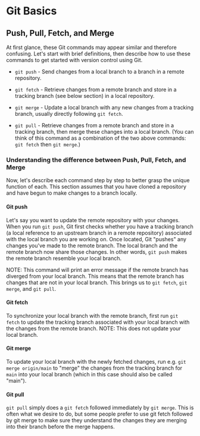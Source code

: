 # Git Basics

## Push, Pull, Fetch, and Merge

At first glance, these Git commands may appear similar and therefore confusing. Let's start with brief definitions, then describe how to use these commands to get started with version control using Git.

- `git push` - Send changes from a local branch to a branch in a remote repository.

- `git fetch` - Retrieve changes from a remote branch and store in a tracking branch (see below section) in a local repository.

- `git merge` - Update a local branch with any new changes from a tracking branch, usually directly following `git fetch`.

- `git pull` - Retrieve changes from a remote branch and store in a tracking branch, then merge these changes into a local branch. (You can think of this command as a combination of the two above commands: `git fetch` then `git merge`.)

### Understanding the difference between Push, Pull, Fetch, and Merge

Now, let's describe each command step by step to better grasp the unique function of each. This section assumes that you have cloned a repository and have begun to make changes to a branch locally.

#### Git push

Let's say you want to update the remote repository with your changes. When you run `git push`, Git first checks whether you have a tracking branch (a local reference to an upstream branch in a remote repository) associated with the local branch you are working on. Once located, Git "pushes" any changes you've made to the remote branch. The local branch and the remote branch now share those changes. In other words, `git push` makes the remote branch resemble your local branch. 

NOTE: This command will print an error message if the remote branch has diverged from your local branch. This means that the remote branch has changes that are not in your local branch. This brings us to `git fetch`, `git merge`, and `git pull`.

#### Git fetch

To synchronize your local branch with the remote branch, first run `git fetch` to update the tracking branch associated with your local branch with the changes from the remote branch. NOTE: This does not update your local branch. 

#### Git merge

To update your local branch with the newly fetched changes, run e.g. `git merge origin/main` to "merge" the changes from the tracking branch for `main` into your local branch (which in this case should also be called "main").

#### Git pull

`git pull` simply does a `git fetch` followed immediately by `git merge`. This is often what we desire to do, but some people prefer to use git fetch followed by git merge to make sure they understand the changes they are merging into their branch before the merge happens.